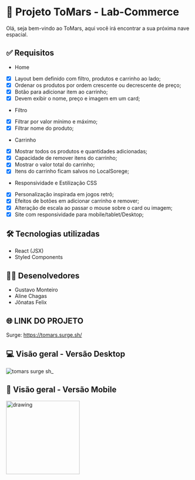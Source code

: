 # 🚀 Projeto ToMars - Lab-Commerce 
Olá, seja bem-vindo ao ToMars, aqui você irá encontrar a sua próxima nave espacial.

## ✅ Requisitos

- Home
- [x] Layout bem definido com filtro, produtos e carrinho ao lado;
- [x] Ordenar os produtos por ordem crescente ou decrescente de preço;
- [x] Botão para adicionar item ao carrinho;
- [x] Devem exibir o nome, preço e imagem em um card;

- Filtro
- [x] Filtrar por valor mínimo e máximo;
- [x] Filtrar nome do produto;

- Carrinho
- [x] Mostrar todos os produtos e quantidades adicionadas;
- [x] Capacidade de remover itens do carrinho;
- [x] Mostrar o valor total do carrinho;
- [x] Itens do carrinho ficam salvos no LocalSorege;

- Responsividade e Estilização CSS
- [x] Personalização inspirada em jogos retrô;
- [x] Efeitos de botões em adicionar carrinho e remover;
- [x] Alteração de escala ao passar o mouse sobre o card ou imagem;
- [x] Site com responsividade para mobile/tablet/Desktop;

## 🛠 Tecnologias utilizadas
- React (JSX)
- Styled Components  

## 👨‍🚀 Desenolvedores
- Gustavo Monteiro
- Aline Chagas
- Jônatas Felix

## 🌐 LINK DO PROJETO
Surge: https://tomars.surge.sh/

## 💻 Visão geral - Versão Desktop
![tomars surge sh_](https://user-images.githubusercontent.com/20983673/174484314-4da6229b-3499-405f-90fe-74b1575078ca.png)


## 📲 Visão geral - Versão Mobile
<img src="https://user-images.githubusercontent.com/20983673/174484317-c579c6a9-4901-4900-8d0d-fa240a60f662.png" alt="drawing" width="200"/>



